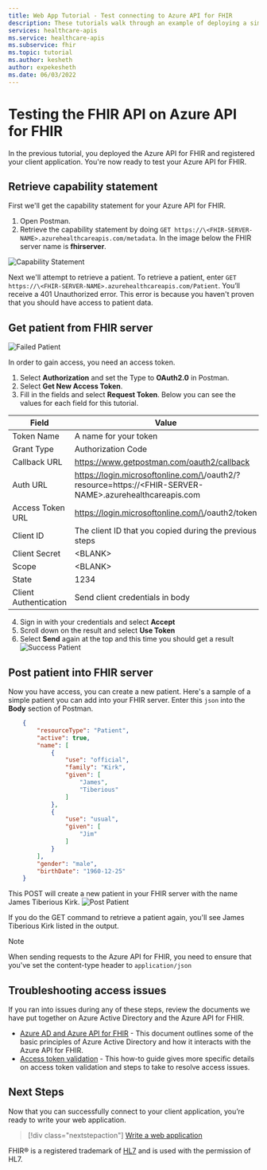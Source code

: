 ```yaml
---
title: Web App Tutorial - Test connecting to Azure API for FHIR
description: These tutorials walk through an example of deploying a simple web application. This section of the tutorial walks through testing connecting to the FHIR server with Postman
services: healthcare-apis
ms.service: healthcare-apis
ms.subservice: fhir
ms.topic: tutorial
ms.author: kesheth
author: expekesheth
ms.date: 06/03/2022
---
```


# Testing the FHIR API on Azure API for FHIR

In the previous tutorial, you deployed the Azure API for FHIR and registered your client application. You're now ready to test your Azure API for FHIR.

## Retrieve capability statement

First we'll get the capability statement for your Azure API for FHIR.
1. Open Postman.
1. Retrieve the capability statement by doing `GET https://\<FHIR-SERVER-NAME>.azurehealthcareapis.com/metadata`. In the image below the FHIR server name is **fhirserver**.

![Capability Statement](media/tutorial-web-app/postman-capability-statement.png)

Next we'll attempt to retrieve a patient. To retrieve a patient, enter `GET https://\<FHIR-SERVER-NAME>.azurehealthcareapis.com/Patient`. You’ll receive a 401 Unauthorized error. This error is because you haven't proven that you should have access to patient data.

## Get patient from FHIR server

![Failed Patient](media/tutorial-web-app/postman-patient-authorization-failed.png)

In order to gain access, you need an access token.
1. Select **Authorization** and set the Type to **OAuth2.0** in Postman.
1. Select **Get New Access Token**.
1. Fill in the fields and select **Request Token**. Below you can see the values for each field for this tutorial.

|Field                |Value                                                               |
|---------------------|--------------------------------------------------------------------|
|Token Name           |A name for your token                                               |
|Grant Type           |Authorization Code                                                  |
|Callback URL         |https://www.getpostman.com/oauth2/callback                          |
|Auth URL             |https://login.microsoftonline.com/\<AZURE-AD-TENANT-ID>/oauth2/?resource=https://\<FHIR-SERVER-NAME>.azurehealthcareapis.com|
|Access Token URL     |https://login.microsoftonline.com/\<AZURE-AD-TENANT-ID>/oauth2/token|
|Client ID            |The client ID that you copied during the previous steps             |
|Client Secret        |\<BLANK>                                                            |
|Scope                |\<BLANK>                                                            |
|State                |1234                                                                |
|Client Authentication|Send client credentials in body                                     |

4. Sign in with your credentials and select **Accept**
1. Scroll down on the result and select **Use Token**
1. Select **Send** again at the top and this time you should get a result
![Success Patient](media/tutorial-web-app/postman-patient-authorization-success.png)

## Post patient into FHIR server

Now you have access, you can create a new patient. Here's a sample of a simple patient you can add into your FHIR server. Enter this `json` into the **Body** section of Postman.

``` json
    {
        "resourceType": "Patient",
        "active": true,
        "name": [
            {
                "use": "official",
                "family": "Kirk",
                "given": [
                    "James",
                    "Tiberious"
                ]
            },
            {
                "use": "usual",
                "given": [
                    "Jim"
                ]
            }
        ],
        "gender": "male",
        "birthDate": "1960-12-25"
    }
```
This POST will create a new patient in your FHIR server with the name James Tiberious Kirk.
![Post Patient](media/tutorial-web-app/postman-post-patient.png)

If you do the GET command to retrieve a patient again, you'll see James Tiberious Kirk listed in the output.

> [!NOTE]
> When sending requests to the Azure API for FHIR, you need to ensure that you've set the content-type header to `application/json`

## Troubleshooting access issues

If you ran into issues during any of these steps, review the documents we have put together on Azure Active Directory and the Azure API for FHIR.

* [Azure AD and Azure API for FHIR](azure-active-directory-identity-configuration.md) - This document outlines some of the basic principles of Azure Active Directory and how it interacts with the Azure API for FHIR.
* [Access token validation](azure-api-fhir-access-token-validation.md) - This how-to guide gives more specific details on access token validation and steps to take to resolve access issues.

## Next Steps

Now that you can successfully connect to your client application, you’re ready to write your web application.

>[!div class="nextstepaction"]
>[Write a web application](tutorial-web-app-write-web-app.md)

FHIR&#174; is a registered trademark of [HL7](https://hl7.org/fhir/) and is used with the permission of HL7.



